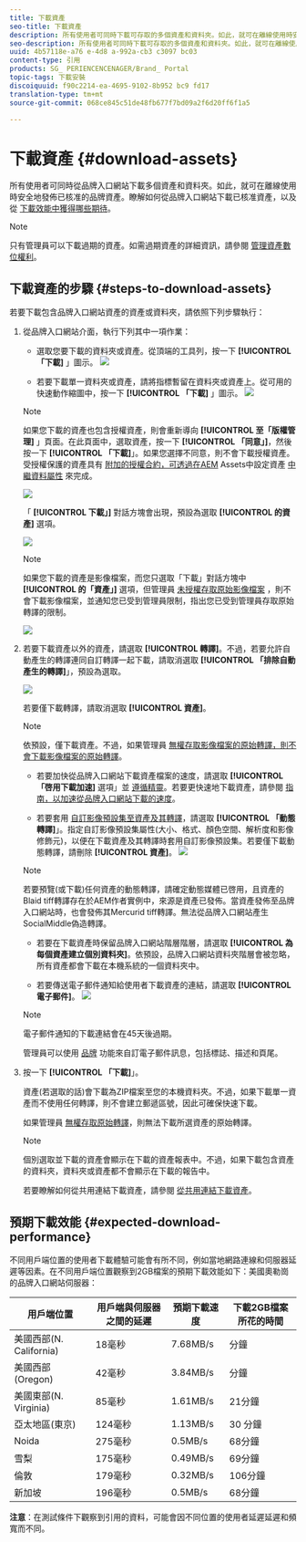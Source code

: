 ```yaml
---
title: 下載資產
seo-title: 下載資產
description: 所有使用者可同時下載可存取的多個資產和資料夾。如此，就可在離線使用時安全地發佈已核准的品牌資產。
seo-description: 所有使用者可同時下載可存取的多個資產和資料夾。如此，就可在離線使用時安全地發佈已核准的品牌資產。
uuid: 4b57118e-a76 e-4d8 a-992a-cb3 c3097 bc03
content-type: 引用
products: SG_ PERIENCENCENAGER/Brand_ Portal
topic-tags: 下載安裝
discoiquuid: f90c2214-ea-4695-9102-8b952 bc9 fd17
translation-type: tm+mt
source-git-commit: 068ce845c51de48fb677f7bd09a2f6d20ff6f1a5

---
```



# 下載資產 {#download-assets}

所有使用者可同時從品牌入口網站下載多個資產和資料夾。如此，就可在離線使用時安全地發佈已核准的品牌資產。瞭解如何從品牌入口網站下載已核准資產，以及從 [下載效能中獲得哪些期待](../using/brand-portal-download-users.md#main-pars-header)。

>[!NOTE]
>
>只有管理員可以下載過期的資產。如需過期資產的詳細資訊，請參閱 [管理資產數位權利](../using/manage-digital-rights-of-assets.md)。

## 下載資產的步驟 {#steps-to-download-assets}

若要下載包含品牌入口網站資產的資產或資料夾，請依照下列步驟執行：

1. 從品牌入口網站介面，執行下列其中一項作業：

   * 選取您要下載的資料夾或資產。從頂端的工具列，按一下 **[!UICONTROL 「下載]** 」圖示。
   ![](assets/downloadassets-1.png)

   * 若要下載單一資料夾或資產，請將指標暫留在資料夾或資產上。從可用的快速動作縮圖中，按一下 **[!UICONTROL 「下載]** 」圖示。
   ![](assets/downloadsingleasset-1.png)

   >[!NOTE]
   >
   >如果您下載的資產也包含授權資產，則會重新導向 **[!UICONTROL 至「版權管理]** 」頁面。在此頁面中，選取資產，按一下 **[!UICONTROL 「同意」]**，然後按一下 **[!UICONTROL 「下載]**」。如果您選擇不同意，則不會下載授權資產。\
   >受授權保護的資產具有 [附加的授權合約，可透過在AEM](https://helpx.adobe.com/experience-manager/6-5/assets/using/drm.html#DigitalRightsManagementinAssets) Assets中設定資產 [中繼資料屬性](https://helpx.adobe.com/experience-manager/6-5/assets/using/drm.html#DigitalRightsManagementinAssets) 來完成。

   ![](assets/licensed-asset-download-1.png)

   「 **[!UICONTROL 下載」]** 對話方塊會出現，預設為選取 **[!UICONTROL 的資產]** 選項。

   ![](assets/donload-assets-dialog-1.png)

   >[!NOTE]
   >
   >如果您下載的資產是影像檔案，而您只選取「下載」對話方塊中 **[!UICONTROL 的「資產」]** 選項，但管理員 [未授權存取原始影像檔案](../using/brand-portal-adding-users.md#main-pars-procedure-202029708) ，則不會下載影像檔案，並通知您已受到管理員限制，指出您已受到管理員存取原始轉譯的限制。

   ![](assets/restrictaccess-note.png)

2. 若要下載資產以外的資產，請選取 **[!UICONTROL 轉譯]**。不過，若要允許自動產生的轉譯連同自訂轉譯一起下載，請取消選取 **[!UICONTROL 「排除自動產生的轉譯]**」，預設為選取。

   ![](assets/exclude-auto-renditions.png)

   若要僅下載轉譯，請取消選取 **[!UICONTROL 資產]**。

   >[!NOTE]
   >
   >依預設，僅下載資產。不過，如果管理員 [無權存取影像檔案的原始轉譯，則不會下載影像檔案的原始轉譯](../using/brand-portal-adding-users.md#main-pars-procedure-202029708)。

   * 若要加快從品牌入口網站下載資產檔案的速度，請選取 **[!UICONTROL 「啓用下載加速]** 選項」並 [遵循精靈](../using/accelerated-download.md#main-pars-header-405749062)。若要更快速地下載資產，請參閱 [指南，以加速從品牌入口網站下載的速度](../using/accelerated-download.md)。

   * 若要套用 [自訂影像預設集至資產及其轉譯](../using/brand-portal-image-presets.md#applyimagepresetswhendownloadingimages)，請選取 **[!UICONTROL 「動態轉譯]**」。指定自訂影像預設集屬性(大小、格式、顏色空間、解析度和影像修飾元)，以便在下載資產及其轉譯時套用自訂影像預設集。若要僅下載動態轉譯，請刪除 **[!UICONTROL 資產]**。
   ![](assets/dynamic-renditions.png)

   >[!NOTE]
   >
   >若要預覽(或下載)任何資產的動態轉譯，請確定動態媒體已啓用，且資產的Blaid tiff轉譯存在於AEM作者實例中，來源是資產已發佈。當資產發佈至品牌入口網站時，也會發佈其Mercurid tiff轉譯。無法從品牌入口網站產生SocialMiddle偽造轉譯。

   * 若要在下載資產時保留品牌入口網站階層階層，請選取 **[!UICONTROL 為每個資產建立個別資料夾]**。依預設，品牌入口網站資料夾階層會被忽略，所有資產都會下載在本機系統的一個資料夾中。

   * 若要傳送電子郵件通知給使用者下載資產的連結，請選取 **[!UICONTROL 電子郵件]**。
   ![](assets/download-link.png)

   >[!NOTE]
   >
   >電子郵件通知的下載連結會在45天後過期。
   >
   >管理員可以使用 [品牌](../using/brand-portal-branding.md) 功能來自訂電子郵件訊息，包括標誌、描述和頁尾。

3. 按一下 **[!UICONTROL 「下載]**」。

   資產(若選取的話)會下載為ZIP檔案至您的本機資料夾。不過，如果下載單一資產而不使用任何轉譯，則不會建立郵遞區號，因此可確保快速下載。

   如果管理員 [無權存取原始轉譯](../using/brand-portal-adding-users.md#main-pars-procedure-202029708)，則無法下載所選資產的原始轉譯。

   >[!NOTE]
   >
   >個別選取並下載的資產會顯示在下載的資產報表中。不過，如果下載包含資產的資料夾，資料夾或資產都不會顯示在下載的報告中。

   若要瞭解如何從共用連結下載資產，請參閱 [從共用連結下載資產](../using/brand-portal-link-share.md#main-pars-header-1703469193)。

## 預期下載效能 {#expected-download-performance}

不同用戶端位置的使用者下載體驗可能會有所不同，例如當地網路連線和伺服器延遲等因素。在不同用戶端位置觀察到2GB檔案的預期下載效能如下：美國奧勒崗的品牌入口網站伺服器：

| 用戶端位置 | 用戶端與伺服器之間的延遲 | 預期下載速度 | 下載2GB檔案所花的時間 |
|-------------------------|-----------------------------------|-------------------------|------------------------------------|
| 美國西部(N. California) | 18毫秒 | 7.68MB/s | 分鐘 |
| 美國西部(Oregon) | 42毫秒 | 3.84MB/s | 分鐘 |
| 美國東部(N. Virginia) | 85毫秒 | 1.61MB/s | 21分鐘 |
| 亞太地區(東京) | 124毫秒 | 1.13MB/s | 30 分鐘 |
| Noida | 275毫秒 | 0.5MB/s | 68分鐘 |
| 雪梨 | 175毫秒 | 0.49MB/s | 69分鐘 |
| 倫敦 | 179毫秒 | 0.32MB/s | 106分鐘 |
| 新加坡 | 196毫秒 | 0.5MB/s | 68分鐘 |

**注意**：在測試條件下觀察到引用的資料，可能會因不同位置的使用者延遲延遲和頻寬而不同。
